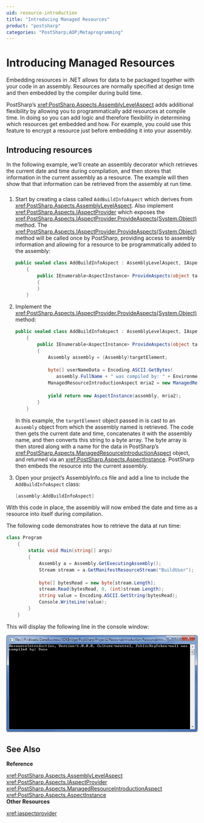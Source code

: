 ```yaml
---
uid: resource-introduction
title: "Introducing Managed Resources"
product: "postsharp"
categories: "PostSharp;AOP;Metaprogramming"
---
```

# Introducing Managed Resources

Embedding resources in .NET allows for data to be packaged together with your code in an assembly. Resources are normally specified at design time and then embedded by the compiler during build time.

PostSharp’s <xref:PostSharp.Aspects.AssemblyLevelAspect> adds additional flexibility by allowing you to programmatically add resources at compile time. In doing so you can add logic and therefore flexibility in determining which resources get embedded and how. For example, you could use this feature to encrypt a resource just before embedding it into your assembly. 


## Introducing resources

In the following example, we’ll create an assembly decorator which retrieves the current date and time during compilation, and then stores that information in the current assembly as a resource. The example will then show that that information can be retrieved from the assembly at run time.


### 

1. Start by creating a class called `AddBuildInfoAspect` which derives from <xref:PostSharp.Aspects.AssemblyLevelAspect>. Also implement <xref:PostSharp.Aspects.IAspectProvider> which exposes the <xref:PostSharp.Aspects.IAspectProvider.ProvideAspects(System.Object)> method. The <xref:PostSharp.Aspects.IAspectProvider.ProvideAspects(System.Object)> method will be called once by PostSharp, providing access to assembly information and allowing for a resource to be programmatically added to the assembly: 

    ```csharp
    public sealed class AddBuildInfoAspect : AssemblyLevelAspect, IAspectProvider
        {
            public IEnumerable<AspectInstance> ProvideAspects(object targetElement)
            {
            }
        }
    ```


2. Implement the <xref:PostSharp.Aspects.IAspectProvider.ProvideAspects(System.Object)> method: 

    ```csharp
    public sealed class AddBuildInfoAspect : AssemblyLevelAspect, IAspectProvider
        {
            public IEnumerable<AspectInstance> ProvideAspects(object targetElement)
            {
                Assembly assembly = (Assembly)targetElement;
    
                byte[] userNameData = Encoding.ASCII.GetBytes(
                   assembly.FullName + " was compiled by: " + Environment.UserName);
                ManagedResourceIntroductionAspect mria2 = new ManagedResourceIntroductionAspect("BuildUser", userNameData);
    
                yield return new AspectInstance(assembly, mria2);
            }
        }
    ```

    In this example, the `targetElement` object passed in is cast to an `Assembly` object from which the assembly named is retrieved. The code then gets the current date and time, concatenates it with the assembly name, and then converts this string to a byte array. The byte array is then stored along with a name for the data in PostSharp’s <xref:PostSharp.Aspects.ManagedResourceIntroductionAspect> object, and returned via an <xref:PostSharp.Aspects.AspectInstance>. PostSharp then embeds the resource into the current assembly. 


3. Open your project’s AssemblyInfo.cs file and add a line to include the `AddBuildInfoAspect` class: 

    ```csharp
    [assembly:AddBuildInfoAspect]
    ```


With this code in place, the assembly will now embed the date and time as a resource into itself during compilation.

The following code demonstrates how to retrieve the data at run time:

```csharp
class Program
    {
        static void Main(string[] args)
        {
            Assembly a = Assembly.GetExecutingAssembly();
            Stream stream = a.GetManifestResourceStream("BuildUser");
            
            byte[] bytesRead = new byte[stream.Length];
            stream.Read(bytesRead, 0, (int)stream.Length);
            string value = Encoding.ASCII.GetString(bytesRead);
            Console.WriteLine(value);
        }
    }
```

This will display the following line in the console window:

![](ResourceIntroduction.png)

## See Also

**Reference**

<xref:PostSharp.Aspects.AssemblyLevelAspect>
<br><xref:PostSharp.Aspects.IAspectProvider>
<br><xref:PostSharp.Aspects.ManagedResourceIntroductionAspect>
<br><xref:PostSharp.Aspects.AspectInstance>
<br>**Other Resources**

<xref:iaspectprovider>
<br>